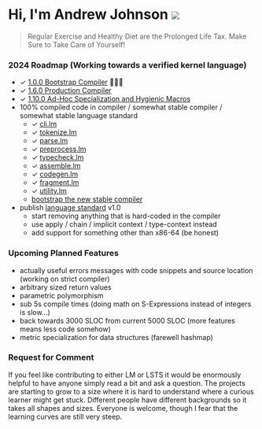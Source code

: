 # Hi, I'm Andrew Johnson ![](https://komarev.com/ghpvc/?username=andrew-johnson-4)

> Regular Exercise and Healthy Diet are the Prolonged Life Tax. Make Sure to Take Care of Yourself!

### 2024 Roadmap (Working towards a verified kernel language)

* ✓ [1.0.0 Bootstrap Compiler](https://github.com/andrew-johnson-4/-/releases/tag/1.0.0) 🥳🎉🎁
* ✓ [1.6.0 Production Compiler](https://github.com/andrew-johnson-4/-/releases/tag/1.6.0)
* ✓ [1.10.0 Ad-Hoc Specialization and Hygienic Macros](https://github.com/andrew-johnson-4/-/releases/tag/1.10.0)
* 100% compiled code in compiler / somewhat stable compiler / somewhat stable language standard
  * ✓ [cli.lm](https://github.com/andrew-johnson-4/lambda-mountain/blob/main/STRICT/cli.lm)
  * ✓ [tokenize.lm](https://github.com/andrew-johnson-4/lambda-mountain/blob/main/STRICT/tokenize.lm)
  * ✓ [parse.lm](https://github.com/andrew-johnson-4/lambda-mountain/blob/main/STRICT/parse.lm)
  * ✓ [preprocess.lm](https://github.com/andrew-johnson-4/lambda-mountain/blob/main/STRICT/preprocess.lm)
  * ✓ [typecheck.lm](https://github.com/andrew-johnson-4/lambda-mountain/blob/main/STRICT/typecheck.lm)
  * ✓ [assemble.lm](https://github.com/andrew-johnson-4/lambda-mountain/blob/main/STRICT/assemble.lm)
  * ✓ [codegen.lm](https://github.com/andrew-johnson-4/lambda-mountain/blob/main/STRICT/codegen.lm)
  * ✓ [fragment.lm](https://github.com/andrew-johnson-4/lambda-mountain/blob/main/STRICT/fragment.lm)
  * ✓ [utility.lm](https://github.com/andrew-johnson-4/lambda-mountain/blob/main/STRICT/utility.lm)
  * [bootstrap the new stable compiler](https://github.com/andrew-johnson-4/lambda-mountain/issues/282)
* publish [language standard](https://github.com/andrew-johnson-4/lambda-mountain/wiki/Unopinionated-Philosophy#standards) v1.0
  * start removing anything that is hard-coded in the compiler
  * use apply / chain / implicit context / type-context instead
  * add support for something other than x86-64 (be honest)

### Upcoming Planned Features

* actually useful errors messages with code snippets and source location (working on strict compiler)
* arbitrary sized return values
* parametric polymorphism
* sub 5s compile times (doing math on S-Expressions instead of integers is slow...)
* back towards 3000 SLOC from current 5000 SLOC (more features means less code somehow)
* metric specialization for data structures (farewell hashmap)

### Request for Comment

If you feel like contributing to either LM or LSTS it would be enormously helpful to have anyone simply read a bit and ask a question. 
The projects are starting to grow to a size where it is hard to understand where a curious learner might get stuck.
Different people have different backgrounds so it takes all shapes and sizes.
Everyone is welcome, though I fear that the learning curves are still very steep.

